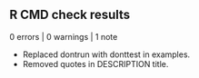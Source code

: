 ## R CMD check results

0 errors | 0 warnings | 1 note

* Replaced dontrun with donttest in examples.
* Removed quotes in DESCRIPTION title.
